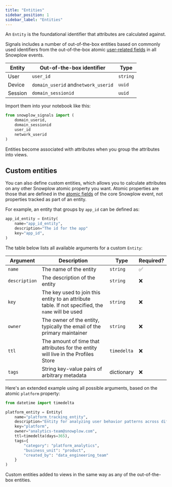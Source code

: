 ```yaml
---
title: "Entities"
sidebar_position: 1
sidebar_label: "Entities"
---
```


An `Entity` is the foundational identifier that attributes are calculated against.

Signals includes a number of out-of-the-box entities based on commonly used identifiers from the out-of-the-box atomic [user-related fields](/docs/fundamentals/canonical-event/index.md#user-related-fields) in all Snowplow events.

| Entity  | Out-of-the-box identifier           | Type     |
| ------- | ----------------------------------- | -------- |
| User    | `user_id`                           | `string` |
| Device  | `domain_userid` and`network_userid` | `uuid`   |
| Session | `domain_sessionid`                  | `uuid`   |

Import them into your notebook like this:

```python
from snowplow_signals import (
    domain_userid,
    domain_sessionid
    user_id
    network_userid
)
```

Entities become associated with attributes when you group the attributes into views.

## Custom entities

You can also define custom entities, which allows you to calculate attributes on any other Snowplow atomic property you want. Atomic properties are those that are defined in the [atomic fields](/docs/fundamentals/canonical-event/index.md#atomic-fields) of the core Snowplow event, not properties tracked as part of an entity.

For example, an entity that groups by `app_id` can be defined as:

```python
app_id_entity = Entity(
    name="app_id_entity",
    description="The id for the app"
    key="app_id",
)
```

The table below lists all available arguments for a custom `Entity`:

| Argument      | Description                                                                                       | Type        | Required? |
| ------------- | ------------------------------------------------------------------------------------------------- | ----------- | --------- |
| `name`        | The name of the entity                                                                            | `string`    | ✅         |
| `description` | The description of the entity                                                                     | `string`    | ❌         |
| `key`         | The key used to join this entity to an attribute table. If not specified, the `name` will be used | `string`    | ❌         |
| `owner`       | The owner of the entity, typically the email of the primary maintainer                            | `string`    | ❌         |
| `ttl`         | The amount of time that attributes for the entity will live in the Profiles Store                 | `timedelta` | ❌         |
| `tags`        | String key-value pairs of arbitrary metadata                                                      | dictionary  | ❌         |

Here's an extended example using all possible arguments, based on the atomic `platform` property:

```python
from datetime import timedelta

platform_entity = Entity(
    name="platform_tracking_entity",
    description="Entity for analyzing user behavior patterns across different platforms (web, mobile, server-side) to understand cross-platform engagement and optimize user experience",
    key="platform",
    owner="analytics-team@snowplow.com",
    ttl=timedelta(days=365),
    tags={
        "category": "platform_analytics",
        "business_unit": "product",
        "created_by": "data_engineering_team"
    }
)
```

Custom entities added to views in the same way as any of the out-of-the-box entities.
